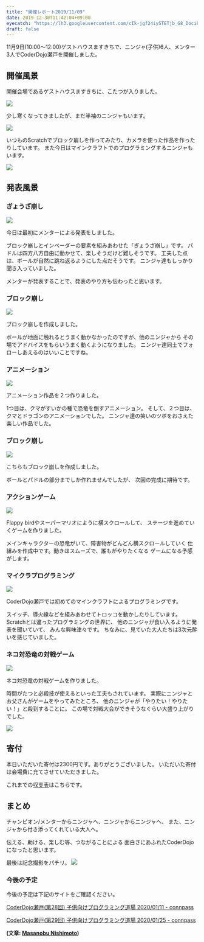 ```yaml
---
title: "開催レポート2019/11/09"
date: 2019-12-30T11:42:04+09:00
eyecatch: "https://lh3.googleusercontent.com/cIk-jgf24iySTETjb_G8_Doci8pbLI9pc6vlDDVCRmCpZYOJnQUW0m-Gb4lgV33eNI7epfS0kusurnNvAh57NwNtvOJsucGdlEwjXUZsem70GBJYa7_bMjlr4X9N6Oybbw2EmHUiCc9oG6PG5laET96OHGruThOdux7qm3_dEXY1h4cYYS_sNkhdg1ulZN4-yrjMRafCxMgkfgh1Wwirs22UrL4-__1mDji7zwb3eF8FoqzxgFrtMr3j8hnfQt6pGA9JQV_M2tGHL_5xr6Oin1ACcutTKtUJhnbDS6L9VZ_wkCOmrNxc39b5Sr8-trSYNxWh1cHerjk-PODrd2yPKq4eu9VgVja2ggaKw1Qp_UwDrL9mkdLZqCFbNh6UmB2WA8UOSdfT76jgIlBUa6fiJIQbaU8kL4GiJX17JMZ3V2-XPWv-4g17tLmIuD-dbfFkmWnrRbm5K7TrGqKHh5mB7llJl0vMraK6VqiKs0gn1JgS6IiOZ7LfXp3VZOgxehhiwvXFpXjDkvhF6PfMVfQx-8B2AToYgqmYe53LumQjdzAn3Y8LGh2XMB705CoV9t2LdY1-ugs9M47EPFrWetTBqaU4L8EoITu3MiEkURXqXrqHyLzWC6qq7bNi-otxakKdHu0BuBNZCJqelvPj-JdpAwKt_bA9wNdrv_qU47g8zpbr8Vs1fOE-mkuKntrZ3zpyiBJeOxcqldFeq-WIyBHSmPuZnq03E7mNgWS_AZcdH6PhhPgm=w1200"
draft: false
---
```


11月9日(10:00～12:00)ゲストハウスますきちで、ニンジャ(子供)6人、メンター3人でCoderDojo瀬戸を開催しました。

## 開催風景

開催会場であるゲストハウスますきちに、こたつが入りました。

![](https://lh3.googleusercontent.com/cIk-jgf24iySTETjb_G8_Doci8pbLI9pc6vlDDVCRmCpZYOJnQUW0m-Gb4lgV33eNI7epfS0kusurnNvAh57NwNtvOJsucGdlEwjXUZsem70GBJYa7_bMjlr4X9N6Oybbw2EmHUiCc9oG6PG5laET96OHGruThOdux7qm3_dEXY1h4cYYS_sNkhdg1ulZN4-yrjMRafCxMgkfgh1Wwirs22UrL4-__1mDji7zwb3eF8FoqzxgFrtMr3j8hnfQt6pGA9JQV_M2tGHL_5xr6Oin1ACcutTKtUJhnbDS6L9VZ_wkCOmrNxc39b5Sr8-trSYNxWh1cHerjk-PODrd2yPKq4eu9VgVja2ggaKw1Qp_UwDrL9mkdLZqCFbNh6UmB2WA8UOSdfT76jgIlBUa6fiJIQbaU8kL4GiJX17JMZ3V2-XPWv-4g17tLmIuD-dbfFkmWnrRbm5K7TrGqKHh5mB7llJl0vMraK6VqiKs0gn1JgS6IiOZ7LfXp3VZOgxehhiwvXFpXjDkvhF6PfMVfQx-8B2AToYgqmYe53LumQjdzAn3Y8LGh2XMB705CoV9t2LdY1-ugs9M47EPFrWetTBqaU4L8EoITu3MiEkURXqXrqHyLzWC6qq7bNi-otxakKdHu0BuBNZCJqelvPj-JdpAwKt_bA9wNdrv_qU47g8zpbr8Vs1fOE-mkuKntrZ3zpyiBJeOxcqldFeq-WIyBHSmPuZnq03E7mNgWS_AZcdH6PhhPgm=w600)

少し寒くなってきましたが、まだ半袖のニンジャもいます。

![](https://lh3.googleusercontent.com/nErUpdUg_DCmoqMRySEclvehaBTioYmXkOVDsX5b04rhw_L2pKys_UPvsxbp_2kK9_h9KP9ERs_034Bp9y6RgxHeEHdoc9cJzZyNmd-rFJsnOTAfxKoIzVdXFbNSaMBvTcwjQeut1zBVawj975bB4ztLRugHgvWvD2-cu3AgKsHTjCNqX2XT6eMbK51GHunmLJE5T5up36k1pc9K3R-3EiytIC_RMP8ID6L8Tga2lASKNZ62MCpNx_LSxPsZ20BovRELQj26ngG5Q_vbmH5N0hjc5VwwZwBtw4FbdWM6Ft0hQnSD9EX_GB1mfXIRaFBWe5LQ4X3J5Eufi8rD_bgaS_qnZj_jpm1hkj1f8GgGZbD50I68SIzg7LriDJ6Lh-sCghlN9jgNhMCd-KIbi4D9n36d6rj8iS0PzVmVax7OZgiOBsK2Y0o1nzBxmKe_Y9uoOBMw-VZeD4yJZa2yU8Xc34BvQpXaimxveCmOcz_wJN5S2yS1k-aplLJtM1P8b71mYxEp0VSDxpdzA38RfuM6nkYaHZnfqRSiC3uCefsEQzCua2-_cmIPsjgyN2ike7gpcoWPOqzOGnSy0S5h0tfSwwwAOIpAMpUGz6IKEvaBhZ1Du4CbzgdJQSpaedPY1iqfLhteMDpE5xb2BY7HkUproPzr6YBa4QcUipTp9UP_GmKMWGCLgo0cx4lEKG-aqRP42Z6aKKAGlN6yafh_4vXT2C2NY8rMPimZUxfQtrXijjMwitJY=w600)

いつものScratchでブロック崩しを作ってみたり、カメラを使った作品を作ったりしています。
また今日はマインクラフトでのプログラミングするニンジャもいます。

![](https://lh3.googleusercontent.com/bBBlR4EL7-PShZhKBHkmbzuGm1nn5xkvxkIhdMgwKrFrCUqGS6XnAvHP_7w9ps9ABfdj9INA0IzANsnralL92zJIorHNj9zrTECOUBn2e_OppoP3jHmz1TV_FlLQkE7fSpy_2rQclgJVisjAqxlLIZ5TR4ifs91cf0tDwB4J1x6fItjrmy7YfNtU6ch4OFlvChLIhP95b0lkshQfGPhyjzbW03VjkTeeNOp6hjDFokKEGxe4xAbFYX1x_TUVB4l_lEArvNbZmFzY8dyBnu1ZuV2SJEaaYK0SXdTkCHdlTpU_9Ib2ptlunplkAyvtjFWqQJXCxMvcws-SAeIX4gtmfRWB--_dDEbuxQoQ7V5tWZ4uHNnUVGf7RrNWDfwa4A-EKw3heJJa0nDoEVy8qX2Lw1v7-g12svlDm3b7yFuvx9bqx2ChKdpSFV10eSIBSMMDWCUEsELKwP8g1UP2x1Tga6h-gmwLkOnlU0v7xa9cbMt8exkfkc4ndZsAsILGzrl-1ECr5IKzF1VcB_T5SFmoPNoEjr9YxW5MVtvBlrUSY1HFHjV3gce8M4Le9TuqXCPkLSmtw9QT0LRfIZwKLyW8Yk0CKArW6uh-r28U5O3aUxl5R6KS8tuguLFaE3DYWTYjNS_rQL2fAU_4N3Pm3Qb37vBjXxfihqA_xjAYyme5D1kF-1KK7XsbJPZs-g8YRKXEsUAOjTaxTv55RNpKmUO3IqlR-4OJgnizm2O-pNuDeqAXCoQi=w600)

## 発表風景

### ぎょうざ崩し

![](https://lh3.googleusercontent.com/kDYnidYzbOJmS16V1zdrOCKi8JvA_PKTcxYydV3CXhOKu4CNDsQIuWzJjaj2g970GR898nHBr2lnDJOct7JuDVhOAuXAwptQd3n3lBfcLiuef3Hxl1tfzxHXszWpa_wEmtqLAWV0ZBmFJGBtgHFS9Vh7c2bfDUBRsyceDL4tfYFCWQIL6NPn9oD2iNWSG-bVvKnHQTlZVns1dUTp8M9JeJ9AGrDftBVWpa6F4QJyJQUIR4Mvv5eanXEj9AwnR0lvs0CcvzLXJ4X9_-eDTu_Tg44lSlbKcc6sTs9-KdwWFkzujwYLgQd7EvGcySIoYo9cQj7JlZlhuPZNMT4FCW1uSGdz6e6vA0wBZ2f-L6DNwlc5jSXhAgzV04V3qO8pjS7M72ySKoEObJ5jXE6Ltg5M46WrGOaC5hTTalvV82S3y8EV_2i3PDCy8n1E5j5ESH8Ym4J86c6cqQDtyhGUVfMPrLbtoovAbXWZ_zG66UXxkPJay6Wb5bTJfrzLlC21bE-tYIUkB2TLEe-PwrR1kXsig7ewE6yLpBo3IjSNzMa9TktxuHbk7Gw4CuOntv5GzBU6XpHM7BU4MkdPrSrpNN2pZW84s_a_oAkx2mgGOtf2WcrFVnYztGmPOZw9hlOcnSX0SkEOtfUQRYWzPFDJoecBHVq6JorG28WpKxRAivyp9-n7-NPDZ43tgD1gOgw7BooT07qM3xleffwsrEk5eUKyccIWpimPNn1X4Cr_svKRKeM1-LyJ=w600)

今日は最初にメンターによる発表をしました。

ブロック崩しとインベーダーの要素を組みあわせた「ぎょうざ崩し」です。
パドルは四方八方自由に動かせて、楽しそうだけど難しそうです。
工夫した点は、ボールが自然に跳ね返るようにした点だそうです。
ニンジャ達もしっかり聞き入っていました。

メンターが発表することで、発表のやり方も伝わったと思います。

### ブロック崩し
![](https://lh3.googleusercontent.com/6Lv64o0jtCGGMeZogZ8qH_K6RHYIr52uaVisV3ga2ySq7YeaZO-meQiLRm8yPMUkbH722PcwkACFBtk90x5A40SYZYGKwAzIrOSsVY54FUe4qVH7LSl3jFSSrIg7PqF4tm7QGwIv1_Raos43JTD3dnJsIWHQ8puYP4lYHSi6v_uQi2VBdSXnueaUw3ax21sdyoS6RBotMk3THAHdhmOSd6ijjDc_-59AXAQ0Dz0P3ar6ya2U0JO_FWfXL1JSknCeF0txEWGHQBwzQOEbD0uWUk1_TtrDOytm6E2e03Pe_i_g3swV4btD6KjoAOV6avPJ_N7OoomBSy0WQo7deaTsEU_X9pMfI68cXTETXnEdcMzMbXCjqPOv_tWf2x1EMS8aCCxpf3EaODWz_dtcIXM7D-KYvjpqzsqj2GtklPhxndBRztdVSCSbsA-o2gUvdNV7OyJP7zci_SBThPutDH2uAXMpd7rqItdSiZNlfSv1G3QHmIwq5WX3yURrptzasdnBDZEVZduLDVRHWZcE8yyVfoNWZDaIDDRPoh_ozdoNKYGFkcW6pVnXrjWZE1benR32p7E-MnV72ch_VRjY6-duA_5eapi5kF-czjVxnbSNZ7BeYEgAidjda-14SqUYRkKUmmzVsAz1TmjTgZS3Zf8gEVZxmqEkWj-ZH5KW6b4y6O5NIHunDXFn-Crekt6BjzNcK0wttsI5vnQJbX3g2pUqmhJYmMS5vZsNvUo3RirPKkeLtuLz=w600)

ブロック崩しを作成しました。

ボールが地面に触れるとうまく動かなかったのですが、他のニンジャから
その場でアドバイスをもらいうまく動くようになりました。
ニンジャ達同士でフォローしあえるのはいいことですね。

### アニメーション
![](https://lh3.googleusercontent.com/CbMnSZlEctYMSc0AauMpjfkko3L2ghObhnSOCo13tHh8PImQ9MMUGXq51ngA0DIAAJc4kcx1Y7N9LnT5SLT55mI40Mw52_JI9IMzYEhXlWYPBaKjkCS4bhE5h8PMSON0urkXm66zu1nHHuuAUwaVZjFqdGgB8zJNtc63QsharGPkMeha8pbOE6kz5SwKDar7Ltozv7j67Dsl21e1BifWgPbePogBGYnlnuM1VE17aGNwLV3XxmowHVwXRk0l999rLBnTwsTZ_GcOYSpsNlASW5jq8RLGVDTswJ8dRflyipi_JKuRwbRabUAWl2Yy7ryIAbWIDgW7XHSacAjEWbJKp4Hm4-MYGrN_C-UJnA3McBpLWsWnofGelWO5lYgCVAI15GKWydXH_zv-nZ5n82WrP7O386FF25WCa-bvHCxwWLEJkbB3RNpLfKY1bJ3uB01gSGMaZCyZ2h_PXYpXlZPtfttnHcvpeOL3sxydV4R-xTNJTq0RjQT6WNR__rPG3BNK7XMDyI-k1zNJqRy1NbJEIv_nwCkDzRT_f43SVaLn_QU1-yq_KROY9uZNrQtO2QX6_f2ZpmRo4u1k6df0k-l_DOsZpOJ2qlspwRZVt1jU1Y6rJ7QJjYlN7OaY0ww8eWe3Xi9qgw-yXxE35OI2ErY-MP7B0feP2E5055RgNZv7lN3xyiGUSIyXb69Qyf1uXy3q2hDrKZ0Vg3IF56j8wmjUTVDnz7JgtOZOTow_vEdZDROexlJP=w600)

アニメーション作品を２つ作りました。

1つ目は、クマがすいかの種で恐竜を倒すアニメーション。
そして、２つ目は、クマとドラゴンのアニメーションでした。
ニンジャ達の笑いのツボをおさえた楽しい作品でした。

### ブロック崩し
![](https://lh3.googleusercontent.com/NHb4oxvMCJnCuc09xsFX85sKdRR4dyj_ZGsShG52WHxWDC7CncobV_egBMivkHS8ZacogATSfvZy8Bhgi7jIIZePuqs-WScw9bCs41yRv_V_wEdFIEbud-ndeL_DJe4VfcQf5RpoNQr6DK9kA3Kns1dWw2e2Q-FgpLzoUimGKTzQbXZxiKKGKRFw1cyn_Vcf4gT7Tb4T6woxS0xJuD-lUfo4_7Ww-OMF4p9KtGzeJSiojRSCf-iCFfxSMeqERO64l3hMSzN5pDTJZmd2Aeq3E8iVDGVwpCBybZfX-foxc13VFGjwX_ynBVRS3Y4m4VUC1nzBMLpktWWprBYgBOLn_OMrFovAZf1JSQbjmHn2SJXAppJPmD0FKzYOojIkdDqnyGFGXKm4JWhdVzOJFAQa6lKF0PaeBTCYjTbZUHX_0dpyZ3SzXjYfKeZ3ANEHHGdsoYGH4fn0RFsNPN7hcM0WjRKe0wMQ3oQaENBk4FBSoTbkeg9IAGi7ElpCDGvWijbZDQ_cfdg7l2vngDdcU5bTyV2FZFp9b7zFVims6jVK4FlxLVy7LrK6r-yvVjZQXe4c-EhW4jL-APKPTOHibhDzMEoY5eDcZkMmTjxCF9d5kniYCdhedbM8hf-bDQhEuV2jSa8EgBLPCq3U9EdzB6MF3bOA431kGxLxV_NKXVrhwL1fbs7T98qHcadp71t9DPxwBFmjDEyp3ZhoQ43lmwa2YZetMd1wnMtygqod64TDtKUMN9Lq=w600)

こちらもブロック崩しを作成しました。

ボールとパドルの部分までしか作れませんでしたが、
次回の完成に期待です。

### アクションゲーム
![](https://lh3.googleusercontent.com/R8vzN_uXhj_8dTC-55xYQjb3WR6lrv8mzgH4WwtkxxF_UyqIIQ73Z03d__dT6lfs5y9CrIhDRNdE9cTOd2vomCiF74FAGzZxP3UrhLIO7Zh4SLR8JUzXuTVk3MpsnXdolu7OqqKialiSMpMuESkK0Ly7dvU_T26eelhi9kYDxatwEXtynhLwJ4MvE_h9FEBrJYyxtO7sYGHgX4Y1ji5cMJkdzzINBorTDhsWutv7rapz5AeUl5izwxPUX2lbeQQ_UK9jb6i-O5Af83gA_jKN3anwpTAmuvwdKZCBFuY3mY2ElMOJSgWxO3Qmr_DuIuLKfkItHQdtas6vP_3rCok4UuA1jhoXIA5JWTqCvX3btP00g3y6P30svkFm1LsFbplBzD6LEJNKJdlIZ8SunEOJSmOC_h8pK563wZJR3B7IhgCqrsEsSnFIDlZJMvboshpbtjofoGKRbk8QAT6JHDcWqe6cfB3XKU92uZw98iwG1o8PfvByuuYfTi62kzURvneNsBl4hANa_-oKHEXNxWQ50qNVUCfk9UGq1tRae2feFG6rsAT7eySFi_OACAne4Dayq2oeF1T3B_SSe3EqhZygDZ8WPcAxuObBHrE0y5CPFp41l_jjSwQq8_tEwV0zxcKMzZ4319QhYMYrFkiTILgtduDE_YoZMF6yE8V_gwgQLaJsnIpx4zlgwPjASFbgnUJOUif-vBHhFGV1u8fszgEADqYkFno2VYDbRpXTSg5xMBXestuH=w600)

Flappy birdやスーパーマリオにように横スクロールして、
ステージを進めていくゲームを作りました。

メインキャラクターの恐竜がいて、障害物がどんどん横スクロールしていく
仕組みを作成中です。動きはスムーズで、誰もがやりたくなる
ゲームになる予感がします。

### マイクラプログラミング
![](https://lh3.googleusercontent.com/Lbw3Ptn_LxE4Kd6yFwef7qZOUpVFDkjLzM2QKq6y6RYWeLxTKbqn42wUYP9UuPjc9Xjz3YJAtrW_Louqj9tjL8ICuOeRh4ujmfDsVMdI7M1ChUq2CoPLCrvTJebQMC-En_fwnorLPNtVBpdkx7k89evHS-ab2IEHgUdV59cBDiyp1TwqOS0ysJ49GGibiQugEedLMp68u_9u6ODw7q0KxIsz9Z6qGCv8QqGYj9G0VYjmN__OF6YOTUlB7SM2uNfZUfPIvqsG-DWAkp5ubVdeg80aD-Lwx_IQi-FY8X2538Y-HpMKSxzPWuhakOv8_9IIquL_lRjhe4lFgzvRo56D0IRflYgziYQ_ziX1GUasOtkT1htAlDFUxCbs6FQPAS8zIKFe86y21g-7eUtkbniEzAxZrwBbPQl7tWgyGxqCmjsbfSfWMYkgp6JLzIDUJ81HKdXIXsiEK_106Zc0qcvtNv1gr2oQXhfHV74wrHXHyuvJf8_I9TOXn6gfm_Qq7M-TAKA4l3OPRIOfV2waZksMIjJNqpwVLq-lkxqyknsM5C7mFt1z5qCEhMZ2-sbOCi58Vb8c06uvgrKp088hRZ8ODy7LvI4KGXWy9lSzF0Nyx73KzqMDw5ei5S4eyjFSfwY9fFNoDQLII5dQhLmsEPztEDBgumnip7ZTfGOlAR0du6lC-KN8Y82qOHl_v2RWA1-Dvc6lZOgKbmKlxJgwma2nKZjyobTOJ6VoCUVMg7our2WxBpgj=w600)

CoderDojo瀬戸では初めてのマインクラフトによるプログラミングです。

スイッチ、導火線などを組みあわせてトロッコを動かしたりしています。
Scratchとは違ったプログラミングの世界に、
他のニンジャが食い入るように発表を聞いていて、
みんな興味津々です。
ちなみに、見ていた大人たちは3次元酔いを感じていました。

### ネコ対恐竜の対戦ゲーム
![](https://lh3.googleusercontent.com/-KIFhBENA8yXnQNp7T5z0qoC-OA_feWEdNsyTYYfXTwS_ks8wE11gBiF3WcZBE6g3CdFtGWxIR9NwqEmXEXo1Vh4TnFD5iDG3InMJrm69sgeghbzeofPjndFmTiTn3nYFMd9Z2RxLmGeC1Js95i_dnYFPfKDf7p70THYF3eFhL0vw-Mrf9Ro0E7JKLwV7HtdB9RHURXetRlqojX6ytvQwzosxdr7YXGUYjGUPfTa7bXeUfdXlFzXkEH0tdmnTOY7Tq4erae2EkrtqmuaBIxpFUjscYfSk9l-MFDNqSs-2gihG-DLrEttlPZErG6f2U8lu2jLOVILQMQNowDGCCYkiN76egYLMByD4eb_mrvo_OsdX8oC4YJKJdi8_a5Nqkmaxn0yCb_mJBgFXKlVWopSXlVDKhZCV8ZpiM3k3oUL6S8XUbQ5h3LcJr3OnCF2EgbWiXZZxRdS04D0rrzjWI7lby23_vSvEg5dOVJ81_YdIf3UTaaCFf-Htz_4s3pnqQuf7gS9we_svtJ53I5yq_wi5A1PYjRf5jvsAS9MD8IhcYzXBHsTraVtXn4Jz5OQKaWHNlPA9DXJ7Qii2nbxqhhFWHx1vZO-vNTWyE4bIJiKK8b6cgqjigkimKCBg_xDcmfVS7yq1jV5W_lYOk4IGe9mynJgQC_zqqKDz1yvsoIl7qgYmWDwgCwD1BrLti5qHvcsEhnKenz7Eo5IBCV0Na4Onu3C4kEW6wRF44WrK-OPkhguTn7S=w600)

ネコ対恐竜の対戦ゲームを作りました。

時間がたつと必殺技が使えるといった工夫もされています。
実際にニンジャとお父さんがゲームをやってみたところ、
他のニンジャが「やりたい！やりたい！」と殺到することに。
この場で対戦大会ができそうなぐらい大盛り上がりでした。

![](https://lh3.googleusercontent.com/78qJRfM1HQftIhuHkfTXtGTQjjqDzf_4VMLrHSzb30nbavSVEqcrMcOMI3A74WY75Ep66I6-nPrzVoelzt6GoqDP3snK59bxt3HIcX8E52zPpxA6BsxmW0oOVHbHgU4ANAVMOe-LgjmBHeTnSH5_YLHP_xoeRpbYm54AJNgigeDG3eDpCBnnDh-8Km1RwyPaq1TDtlJjiuU_GlGSli9mLDG-Ymgp1KoIRfIx6ZWrxuuVzweByeU-qjBTtrnm56iOFMQrDZtMS3ZFGaxCmf5NXk61FnsCnZTQIagng3uSSTVF_99LeMqaychVUySEk-ybSJl1WZ3O2Mp1jKwDREGSJIHB35EAKMPT0nzPdg1jygjFLmE0PobmO8UR_N_7znq9qD_o9PFt-n1Ho9v9ikLmjUArNG5T62_hJXkKFY-NAOIsu1Heyc4vZ8vukjdLNf4FoeKDR0juwqBFLZaL6Ctyf3wEWWJpoVIrTlBHM2r1RpzAhx1z2B4kRyu8LnXC7MapXrNmxbPaX25fD4G732-ku5TE2NqySaXkDNWvrpCaRBwZ-kE1q4VpRnFcqD_h859uwh4q97wWUi_A2Q1mujpQnVWAh4G4QBxX4awCIJBqsZa4EoL5E17QFDMwGaxJqN4fmPNNNmLq1fntbf0R-k9K5yfANv8XwSrOeHmrsJOV-U0PWiigXMCTBkwvjjWnipFmz3WepBLPZsKAoYdNDvcnxX-JHKYemXOJhRPGonIe-3bRDwN8=w600)


## 寄付

本日いただいた寄付は2300円です。ありがとうございました。
いただいた寄付は会場費に充てさせていただきました。

これまでの[収支表](https://docs.google.com/spreadsheets/d/1pQosKjdfSGWIrTUNLzBFSYkmzDq2SbAu8xoIoF4tHyQ/edit?usp=sharing)はこちらです。

## まとめ

チャンピオン/メンターからニンジャへ、ニンジャからニンジャへ、
また、ニンジャから付き添ってくれている大人へ。

伝える、助ける、楽しむ等、つながることによる
面白さにあふれたCoderDojoになったと思います。

最後は記念撮影をパチリ。
![](https://lh3.googleusercontent.com/MocMZwWOD5ZvriyfzS-Y8VIik8azhEhXfBdJBMiD06K5VIb5XdB94rMyflheGkDCmknSIpWjn7MA4Ef4oFrCySB36KvpSPgxHJceMKwlUCEtbl0zDoaI-OfyZUuy25H9o3ePMZVPz2QEgBoS1P_PSgO8opGDrc8dp6ZwtSUA2CMyl5q01IjNxTaTR7nXJYRRgm-6CHJ4BYSBBOLM4cFQlgcxwgIVhcvgqMdh9SCKesSmqjY0QJFO7-dZ6INlkm4-UerIsDljJjvwsj6wSc1iSIkOf3Qtlz8hKAknhSRRIC8W1hPqDj3kco5mWGwItBLu__IpBlIXKD81Oosl0yK3s4t4jGQXgSoCIxVuNv7s2zxRMOraoRn9V8I1sl5CD9ptk6xCpb2-e7yYrY0gWFf8mGYI60OTyIQl0ZxVcHf6jAMKUMgBDNXoW4pZTDq6NVmrmQ1jdQigzHpnV2vOzZZAYldYXzIxyz-uojshd2m02QpnhfJyH5B9wdWVr0DdN3zVdhVyTURkfMGgEuDjN8i1OlE6N9JgVnTSR6AlVgNzZqUXxtGdctxy1qz914UVGMq4STUqpJlwl1XOjhdy0ZGypYw2P-y9Zh89uaxKc43E3JZk8Gi6xwKLrpQMOmFNpS_KNVWiEmGqf3jg0UZ5nwvd87Th_cF0kD_O1mRJAxjZyBYibvYS7FeXoSib64b4OhcNagv0Ly7FZDeeBtv1VLYlSGKmrGOA4YboSVNU5Tv4iRbvCB9Z=w600)


### 今後の予定

今後の予定は下記のサイトをご確認ください。

[CoderDojo瀬戸(第28回) 子供向けプログラミング道場 2020/01/11 - connpass](https://coderdojo-seto.connpass.com/event/159676/)

[CoderDojo瀬戸(第29回) 子供向けプログラミング道場 2020/01/25 - connpass](https://coderdojo-seto.connpass.com/event/159677/)

**(文章: [Masanobu Nishimoto](https://www.facebook.com/masanobu.nishimoto))**
